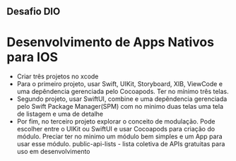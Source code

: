 ﻿## Desafio DIO

# Desenvolvimento de Apps Nativos para IOS

- Criar três projetos no xcode
- Para o primeiro projeto, usar Swift, UIKit, Storyboard, XIB, ViewCode e uma depêndencia gerenciada pelo Cocoapods. Ter no mínimo três telas.
- Segundo projeto, usar SwiftUI, combine e uma depêndencia gerenciada pelo Swift Package Manager(SPM) com no minimo duas telas uma tela de listagem e uma de detalhe
- Por fim, no terceiro projeto explorar o conceito de modulação. Pode escolher entre o UIKit ou SwiftUI e usar Cocoapods para criação do módulo. Preciar ter no minimo um módulo bem simples e um App para usar esse módulo.
public-api-lists - lista coletiva de APIs gratuitas para uso em desenvolvimento
